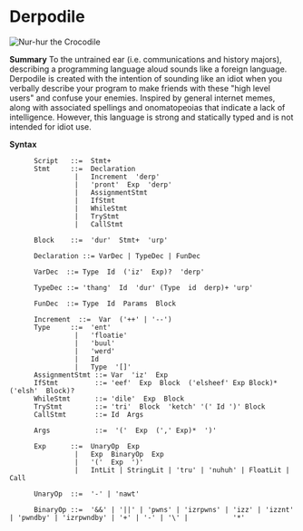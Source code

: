 Derpodile
=======

![Nur-hur the Crocodile](http://assets.nydailynews.com/polopoly_fs/1.1096989!/img/httpImage/image.jpg_gen/derivatives/landscape_635/croc17n-1-web.jpg "Derpodile Mascot")

**Summary**
To the untrained ear (i.e. communications and history majors), describing a programming language aloud sounds like a foreign language. Derpodile is created with the intention of sounding like an idiot when you verbally describe your program to make friends with these "high level users" and confuse your enemies. Inspired by general internet memes, along with associated spellings and onomatopeoias that indicate a lack of intelligence. However, this language is strong and statically typed and is not intended for idiot use.

**Syntax**

          Script   ::=  Stmt+
          Stmt     ::=  Declaration
                    |   Increment  'derp'
                    |   'pront'  Exp  'derp'
                    |   AssignmentStmt
                    |   IfStmt
                    |   WhileStmt
                    |   TryStmt
                    |   CallStmt
          
          Block    ::=  'dur'  Stmt+  'urp'
          
          Declaration ::= VarDec | TypeDec | FunDec
          
          VarDec  ::= Type  Id  ('iz'  Exp)?  'derp'
          
          TypeDec ::= 'thang'  Id  'dur' (Type  id  derp)+ 'urp'
          
          FunDec  ::= Type  Id  Params  Block
          
          Increment  ::=  Var  ('++' | '--')
          Type     ::=  'ent'
                    |   'floatie'
                    |   'buul'
                    |   'werd'
                    |   Id
                    |   Type  '[]'
          AssignmentStmt ::= Var  'iz'  Exp
          IfStmt         ::= 'eef'  Exp  Block  ('elsheef' Exp Block)*  ('elsh'  Block)?
          WhileStmt      ::= 'dile'  Exp  Block
          TryStmt        ::= 'tri'  Block  'ketch' '(' Id ')' Block
          CallStmt       ::= Id  Args
          
          Args           ::=  '('  Exp  (',' Exp)*  ')'
          
          Exp      ::=  UnaryOp  Exp
                    |   Exp  BinaryOp  Exp
                    |   '('  Exp  ')'
                    |   IntLit | StringLit | 'tru' | 'nuhuh' | FloatLit | Call
          
          UnaryOp  ::=  '-' | 'nawt'
          
          BinaryOp ::=  '&&' | '||' | 'pwns' | 'izrpwns' | 'izz' | 'izznt' | 'pwndby' | 'izrpwndby' | '+' | '-' | '\' |           '*'
